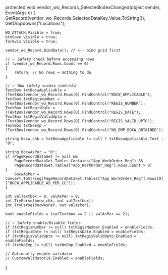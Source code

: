 protected void vendor_wo_Records_SelectedIndexChanged(object sender, EventArgs e)
{
    GetRecord(vendor_wo_Records.SelectedDataKey.Value.ToString());
    GetDropdowns("Locations");

    WO_ATTACH.Visible = true;
    btnSave.Visible = true;
    formvis.Visible = true;

    vendor_wo_Record.BindData(); // <-- bind grid first

    // ✅ Safety check before accessing rows
    if (vendor_wo_Record.Rows.Count == 0)
    {
        return; // No rows → nothing to do
    }

    // ✅ Now safely access controls
    TextBox txtBocwApplicable = (TextBox)vendor_wo_Record.Rows[0].FindControl("BOCW_APPLICABLE");
    TextBox txtRegisNumber = (TextBox)vendor_wo_Record.Rows[0].FindControl("REGIS_NUMBER");
    TextBox txtRegisDate = (TextBox)vendor_wo_Record.Rows[0].FindControl("REGIS_DATE");
    TextBox txtRegisValidUpto = (TextBox)vendor_wo_Record.Rows[0].FindControl("REGIS_VALID_UPTO");
    TextBox txtNoEmp = (TextBox)vendor_wo_Record.Rows[0].FindControl("NO_EMP_BOCW_OBTAINED");

    string bocw_chk = txtBocwApplicable != null ? txtBocwApplicable.Text : "0";

    string bocwAsPer = "0";
    if (PageRecordDataSet != null &&
        PageRecordDataSet.Tables.Contains("App_WorkOrder_Reg") &&
        PageRecordDataSet.Tables["App_WorkOrder_Reg"].Rows.Count > 0)
    {
        bocwAsPer = Convert.ToString(PageRecordDataSet.Tables["App_WorkOrder_Reg"].Rows[0]["BOCW_APPLICABLE_AS_PER_CC"]);
    }

    int valTextbox = 0, valAsPer = 0;
    int.TryParse(bocw_chk, out valTextbox);
    int.TryParse(bocwAsPer, out valAsPer);

    bool enableFields = (valTextbox == 2 || valAsPer == 2);

    // ✅ Safely enable/disable fields
    if (txtRegisNumber != null) txtRegisNumber.Enabled = enableFields;
    if (txtRegisDate != null) txtRegisDate.Enabled = enableFields;
    if (txtRegisValidUpto != null) txtRegisValidUpto.Enabled = enableFields;
    if (txtNoEmp != null) txtNoEmp.Enabled = enableFields;

    // Optionally enable validator
    // CustomValidator19.Enabled = enableFields;
}
